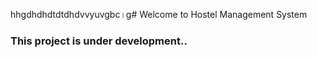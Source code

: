 hhgdhdhdtdtdhdvvyuvgbc।g# Welcome to Hostel Management System

### This project is under development..